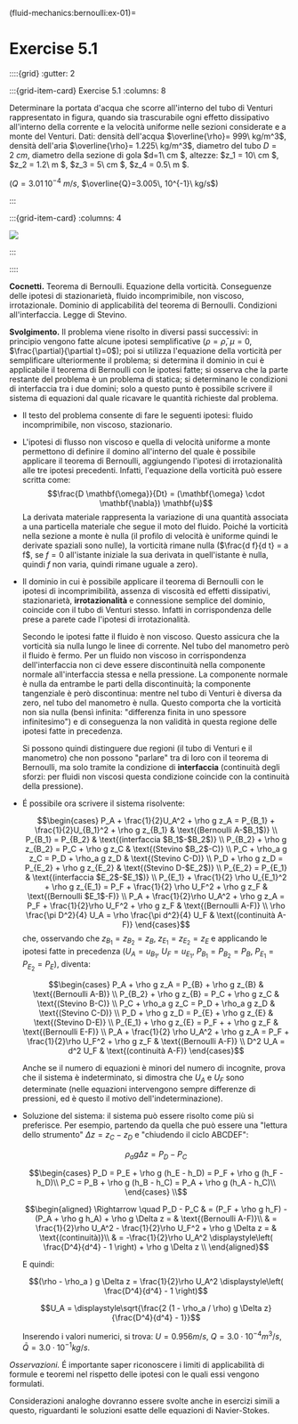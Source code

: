(fluid-mechanics:bernoulli:ex-01)=
# Exercise 5.1

::::{grid}
:gutter: 2

:::{grid-item-card} Exercise 5.1
:columns: 8

Determinare la portata d'acqua che scorre all'interno del tubo di Venturi 
rappresentato in figura, quando sia trascurabile ogni effetto dissipativo 
all'interno della corrente e la velocità uniforme nelle sezioni considerate e
a monte del Venturi.
Dati: densità dell'acqua $\overline{\rho}= 999\ kg/m^3$, 
densità dell'aria $\overline{\rho}= 1.225\ kg/m^3$,
diametro del tubo $D=2\ cm$, diametro della sezione di gola
$d=1\ cm $, altezze: $z_1 = 10\ cm $, $z_2 = 1.2\ m $,
$z_3 = 5\ cm $, $z_4 = 0.5\ m $.

($Q=3.01\, 10^{-4}\ m/s$, $\overline{Q}=3.005\, 10^{-1}\ kg/s$)

:::

:::{grid-item-card}
:columns: 4

![](../../fig/venturi.png)

:::

::::

**Cocnetti.** Teorema di Bernoulli. Equazione della vorticità. Conseguenze delle
ipotesi di stazionarietà, fluido incomprimibile, non viscoso,
irrotazionale. Dominio di applicabilità del teorema di Bernoulli.
Condizioni all'interfaccia. Legge di Stevino.

**Svolgimento.** Il problema viene risolto in diversi passi successivi: in principio
vengono fatte alcune ipotesi semplificative ($\rho = \bar{\rho}$,
$\mu=0$, $\frac{\partial}{\partial t}=0$); poi si utilizza l'equazione
della vorticità per semplificare ulteriormente il problema; si determina
il dominio in cui è applicabile il teorema di Bernoulli con le ipotesi
fatte; si osserva che la parte restante del problema è un problema di
statica; si determinano le condizioni di interfaccia tra i due domini;
solo a questo punto è possibile scrivere il sistema di equazioni dal
quale ricavare le quantità richieste dal problema.

-   Il testo del problema consente di fare le seguenti ipotesi: fluido
    incomprimibile, non viscoso, stazionario.

-   L'ipotesi di flusso non viscoso e quella di velocità uniforme a
    monte permettono di definire il domino all'interno del quale è
    possibile applicare il teorema di Bernoulli, aggiungendo l'ipotesi
    di irrotazionalità alle tre ipotesi precedenti. Infatti, l'equazione
    della vorticità può essere scritta come:
    $$\frac{D \mathbf{\omega}}{Dt} = (\mathbf{\omega} \cdot \mathbf{\nabla}) \mathbf{u}$$
    La derivata materiale rappresenta la variazione di una quantità
    associata a una particella materiale che segue il moto del fluido.
    Poiché la vorticità nella sezione a monte è nulla (il profilo di
    velocità è uniforme quindi le derivate spaziali sono nulle), la
    vorticità rimane nulla ($\frac{d f}{d t} = a f$, se $f=0$
    all'istante iniziale la sua derivata in quell'istante è nulla,
    quindi $f$ non varia, quindi rimane uguale a zero).

-   Il dominio in cui è possibile applicare il teorema di Bernoulli con
    le ipotesi di incomprimibilità, assenza di viscosità ed effetti
    dissipativi, stazionarietà, **irrotazionalità** e connessione
    semplice del dominio, coincide con il tubo di Venturi stesso.
    Infatti in corrispondenza delle prese a parete cade l'ipotesi di
    irrotazionalità.

    Secondo le ipotesi fatte il fluido è non viscoso. Questo assicura
    che la vorticità sia nulla lungo le linee di corrente. Nel tubo del
    manometro però il fluido è fermo. Per un fluido non viscoso in
    corrispondenza dell'interfaccia non ci deve essere discontinuità
    nella componente normale all'interfaccia stessa e nella pressione.
    La componente normale è nulla da entrambe le parti della
    discontinuità; la componente tangenziale è però discontinua: mentre
    nel tubo di Venturi è diversa da zero, nel tubo del manometro è
    nulla. Questo comporta che la vorticità non sia nulla (bensì
    infinita: \"differenza finita in uno spessore infinitesimo\") e di
    conseguenza la non validità in questa regione delle ipotesi fatte in
    precedenza.

    Si possono quindi distinguere due regioni (il tubo di Venturi e il
    manometro) che non possono \"parlare\" tra di loro con il teorema di
    Bernoulli, ma solo tramite la condizione di **interfaccia**
    (continuità degli sforzi: per fluidi non viscosi questa condizione
    coincide con la continuità della pressione).

-   É possibile ora scrivere il sistema risolvente:

    $$\begin{cases}
     P_A + \frac{1}{2}U_A^2 + \rho g z_A = P_{B_1} + \frac{1}{2}U_{B_1}^2 + \rho g z_{B_1} & \text{(Bernoulli A-$B_1$)} \\
     P_{B_1} = P_{B_2} & \text{(interfaccia $B_1$-$B_2$)} \\
     P_{B_2} + \rho g z_{B_2} = P_C + \rho g z_C & \text{(Stevino $B_2$-C)} \\
     P_C + \rho_a g z_C = P_D + \rho_a g z_D & \text{(Stevino C-D)} \\
     P_D + \rho g z_D = P_{E_2} + \rho g z_{E_2} & \text{(Stevino D-$E_2$)} \\
     P_{E_2} = P_{E_1} & \text{(interfaccia $E_2$-$E_1$)} \\
     P_{E_1} + \frac{1}{2} \rho U_{E_1}^2 + \rho g z_{E_1} = P_F + \frac{1}{2} \rho U_F^2 + \rho g z_F & \text{(Bernoulli $E_1$-F)} \\
     P_A + \frac{1}{2}\rho U_A^2 + \rho g z_A = P_F + \frac{1}{2}\rho U_F^2 + \rho g z_F & \text{(Bernoulli A-F)} \\
     \rho \frac{\pi D^2}{4} U_A = \rho \frac{\pi d^2}{4} U_F & \text{(continuità A-F)}
    \end{cases}$$ che, osservando che $z_{B_1} = z_{B_2} = z_B$,
    $z_{E_1} = z_{E_2} = z_E$ e applicando le ipotesi fatte in
    precedenza ($U_A = u_{B_1}$, $U_F = u_{E_1}$,
    $P_{B_1} = P_{B_2} = P_B$, $P_{E_1} = P_{E_2} = P_E$), diventa:

    $$\begin{cases}
     P_A + \rho g z_A = P_{B} + \rho g z_{B} & \text{(Bernoulli A-B)} \\
     P_{B_2} + \rho g z_{B} = P_C + \rho g z_C & \text{(Stevino B-C)} \\
     P_C + \rho_a g z_C = P_D + \rho_a g z_D & \text{(Stevino C-D)} \\
     P_D + \rho g z_D = P_{E} + \rho g z_{E} & \text{(Stevino D-E)} \\
     P_{E_1} + \rho g z_{E} = P_F +  + \rho g z_F & \text{(Bernoulli E-F)} \\
     P_A + \frac{1}{2} \rho U_A^2 + \rho g z_A = P_F + \frac{1}{2}\rho U_F^2 + \rho g z_F & \text{(Bernoulli A-F)} \\
     D^2 U_A = d^2 U_F & \text{(continuità A-F)}
    \end{cases}$$

    Anche se il numero di equazioni è minori del numero di incognite,
    prova che il sistema è indeterminato, si dimostra che $U_A$ e $U_F$
    sono determinate (nelle equazioni intervengono sempre differenze di
    pressioni, ed è questo il motivo dell'indeterminazione).

-   Soluzione del sistema: il sistema può essere risolto come più si
    preferisce. Per esempio, partendo da quella che può essere una
    \"lettura dello strumento\" $\Delta z = z_C - z_D$ e \"chiudendo il
    ciclo ABCDEF\":

    $$\rho_a g \Delta z = P_D - P_C$$

    $$\begin{cases}
        P_D = P_E + \rho g (h_E - h_D) = P_F + \rho g (h_F - h_D)\\
        P_C = P_B + \rho g (h_B - h_C) = P_A + \rho g (h_A - h_C)\\
      \end{cases} \\$$

    $$\begin{aligned}
      \Rightarrow \quad P_D - P_C & = (P_F + \rho g h_F) - (P_A + \rho g h_A) + \rho g \Delta z = 
      & \text{(Bernoulli A-F)}\\
       & = \frac{1}{2}\rho U_A^2 - \frac{1}{2}\rho U_F^2 + \rho g \Delta z = 
      & \text{(continuità)}\\
       & = -\frac{1}{2}\rho U_A^2 \displaystyle\left( \frac{D^4}{d^4} - 1 \right) + \rho g \Delta z \\
    \end{aligned}$$

    E quindi:

    $$(\rho - \rho_a ) g \Delta z = \frac{1}{2}\rho U_A^2 \displaystyle\left( \frac{D^4}{d^4} - 1 \right)$$

    $$U_A = \displaystyle\sqrt{\frac{2 (1 - \rho_a / \rho) g \Delta z}{\frac{D^4}{d^4} - 1}}$$

    Inserendo i valori numerici, si trova: $U = 0.956 m/s$,
    $Q = 3.0 \cdot 10^{-4} m^3/s$, $\bar{Q} = 3.0 \cdot 10^{-1} kg/s$.

*Osservazioni.* É importante saper riconoscere i limiti di applicabilità
di formule e teoremi nel rispetto delle ipotesi con le quali essi
vengono formulati.

Considerazioni analoghe dovranno essere svolte anche in esercizi simili
a questo, riguardanti le soluzioni esatte delle equazioni di
Navier-Stokes.
